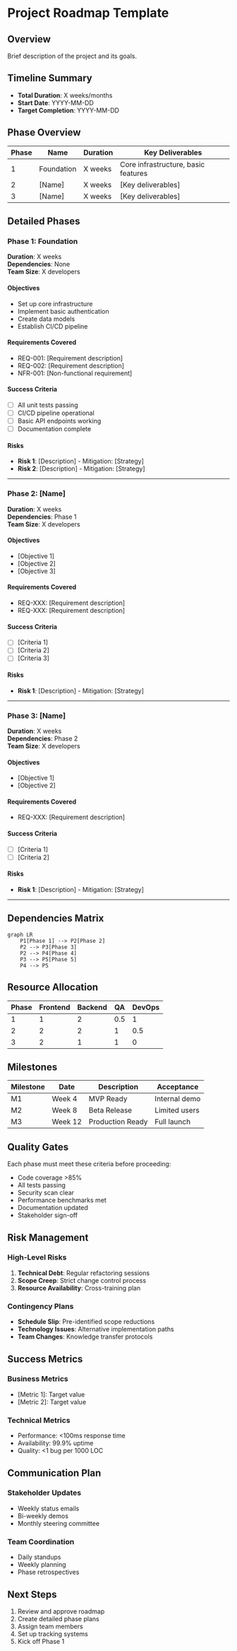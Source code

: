 # Project Roadmap Template

## Overview
Brief description of the project and its goals.

## Timeline Summary
- **Total Duration**: X weeks/months
- **Start Date**: YYYY-MM-DD
- **Target Completion**: YYYY-MM-DD

## Phase Overview

| Phase | Name | Duration | Key Deliverables |
|-------|------|----------|------------------|
| 1 | Foundation | X weeks | Core infrastructure, basic features |
| 2 | [Name] | X weeks | [Key deliverables] |
| 3 | [Name] | X weeks | [Key deliverables] |

## Detailed Phases

### Phase 1: Foundation
**Duration**: X weeks  
**Dependencies**: None  
**Team Size**: X developers

#### Objectives
- Set up core infrastructure
- Implement basic authentication
- Create data models
- Establish CI/CD pipeline

#### Requirements Covered
- REQ-001: [Requirement description]
- REQ-002: [Requirement description]
- NFR-001: [Non-functional requirement]

#### Success Criteria
- [ ] All unit tests passing
- [ ] CI/CD pipeline operational
- [ ] Basic API endpoints working
- [ ] Documentation complete

#### Risks
- **Risk 1**: [Description] - Mitigation: [Strategy]
- **Risk 2**: [Description] - Mitigation: [Strategy]

---

### Phase 2: [Name]
**Duration**: X weeks  
**Dependencies**: Phase 1  
**Team Size**: X developers

#### Objectives
- [Objective 1]
- [Objective 2]
- [Objective 3]

#### Requirements Covered
- REQ-XXX: [Requirement description]
- REQ-XXX: [Requirement description]

#### Success Criteria
- [ ] [Criteria 1]
- [ ] [Criteria 2]
- [ ] [Criteria 3]

#### Risks
- **Risk 1**: [Description] - Mitigation: [Strategy]

---

### Phase 3: [Name]
**Duration**: X weeks  
**Dependencies**: Phase 2  
**Team Size**: X developers

#### Objectives
- [Objective 1]
- [Objective 2]

#### Requirements Covered
- REQ-XXX: [Requirement description]

#### Success Criteria
- [ ] [Criteria 1]
- [ ] [Criteria 2]

#### Risks
- **Risk 1**: [Description] - Mitigation: [Strategy]

---

## Dependencies Matrix

```mermaid
graph LR
    P1[Phase 1] --> P2[Phase 2]
    P2 --> P3[Phase 3]
    P2 --> P4[Phase 4]
    P3 --> P5[Phase 5]
    P4 --> P5
```

## Resource Allocation

| Phase | Frontend | Backend | QA | DevOps |
|-------|----------|---------|----|---------| 
| 1 | 1 | 2 | 0.5 | 1 |
| 2 | 2 | 2 | 1 | 0.5 |
| 3 | 2 | 1 | 1 | 0 |

## Milestones

| Milestone | Date | Description | Acceptance |
|-----------|------|-------------|------------|
| M1 | Week 4 | MVP Ready | Internal demo |
| M2 | Week 8 | Beta Release | Limited users |
| M3 | Week 12 | Production Ready | Full launch |

## Quality Gates

Each phase must meet these criteria before proceeding:
- Code coverage >85%
- All tests passing
- Security scan clear
- Performance benchmarks met
- Documentation updated
- Stakeholder sign-off

## Risk Management

### High-Level Risks
1. **Technical Debt**: Regular refactoring sessions
2. **Scope Creep**: Strict change control process
3. **Resource Availability**: Cross-training plan

### Contingency Plans
- **Schedule Slip**: Pre-identified scope reductions
- **Technology Issues**: Alternative implementation paths
- **Team Changes**: Knowledge transfer protocols

## Success Metrics

### Business Metrics
- [Metric 1]: Target value
- [Metric 2]: Target value

### Technical Metrics
- Performance: <100ms response time
- Availability: 99.9% uptime
- Quality: <1 bug per 1000 LOC

## Communication Plan

### Stakeholder Updates
- Weekly status emails
- Bi-weekly demos
- Monthly steering committee

### Team Coordination
- Daily standups
- Weekly planning
- Phase retrospectives

## Next Steps

1. Review and approve roadmap
2. Create detailed phase plans
3. Assign team members
4. Set up tracking systems
5. Kick off Phase 1